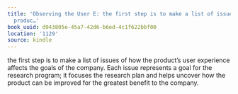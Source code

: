 ```yaml
---
title: 'Observing the User E: the first step is to make a list of issues of how the
  produc…'
book_uuid: d943805e-45a7-42d6-b6ed-4c1f622bbf00
location: '1129'
source: kindle
---
```


the first step is to make a list of issues of how the product’s user experience affects the goals of the company. Each issue represents a goal for the research program; it focuses the research plan and helps uncover how the product can be improved for the greatest benefit to the company.